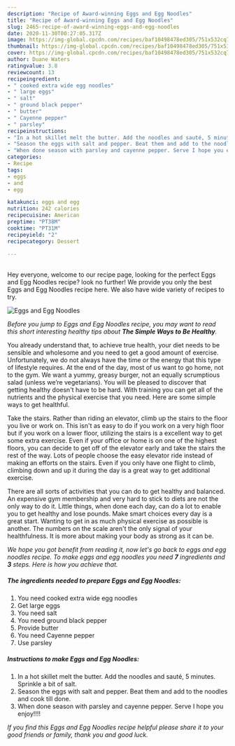 ```yaml
---
description: "Recipe of Award-winning Eggs and Egg Noodles"
title: "Recipe of Award-winning Eggs and Egg Noodles"
slug: 2465-recipe-of-award-winning-eggs-and-egg-noodles
date: 2020-11-30T00:27:05.317Z
image: https://img-global.cpcdn.com/recipes/baf10498478ed305/751x532cq70/eggs-and-egg-noodles-recipe-main-photo.jpg
thumbnail: https://img-global.cpcdn.com/recipes/baf10498478ed305/751x532cq70/eggs-and-egg-noodles-recipe-main-photo.jpg
cover: https://img-global.cpcdn.com/recipes/baf10498478ed305/751x532cq70/eggs-and-egg-noodles-recipe-main-photo.jpg
author: Duane Waters
ratingvalue: 3.8
reviewcount: 13
recipeingredient:
- " cooked extra wide egg noodles"
- " large eggs"
- " salt"
- " ground black pepper"
- " butter"
- " Cayenne pepper"
- " parsley"
recipeinstructions:
- "In a hot skillet melt the butter. Add the noodles and sauté, 5 minutes. Sprinkle a bit of salt."
- "Season the eggs with salt and pepper. Beat them and add to the noodles and cook till done."
- "When done season with parsley and cayenne pepper. Serve I hope you enjoy!!!!"
categories:
- Recipe
tags:
- eggs
- and
- egg

katakunci: eggs and egg 
nutrition: 242 calories
recipecuisine: American
preptime: "PT38M"
cooktime: "PT31M"
recipeyield: "2"
recipecategory: Dessert

---
```

<br>
Hey everyone, welcome to our recipe page, looking for the perfect Eggs and Egg Noodles recipe? look no further! We provide you only the best Eggs and Egg Noodles recipe here. We also have wide variety of recipes to try.
<br>


![Eggs and Egg Noodles](https://img-global.cpcdn.com/recipes/baf10498478ed305/751x532cq70/eggs-and-egg-noodles-recipe-main-photo.jpg)

<i>Before you jump to Eggs and Egg Noodles recipe, you may want to read this short interesting healthy tips about <strong>The Simple Ways to Be Healthy</strong>.</i>

You already understand that, to achieve true health, your diet needs to be sensible and wholesome and you need to get a good amount of exercise. Unfortunately, we do not always have the time or the energy that this type of lifestyle requires. At the end of the day, most of us want to go home, not to the gym. We want a yummy, greasy burger, not an equally scrumptious salad (unless we’re vegetarians). You will be pleased to discover that getting healthy doesn't have to be hard. With training you can get all of the nutrients and the physical exercise that you need. Here are some simple ways to get healthful.

Take the stairs. Rather than riding an elevator, climb up the stairs to the floor you live or work on. This isn't as easy to do if you work on a very high floor but if you work on a lower floor, utilizing the stairs is a excellent way to get some extra exercise. Even if your office or home is on one of the highest floors, you can decide to get off of the elevator early and take the stairs the rest of the way. Lots of people choose the easy elevator ride instead of making an efforts on the stairs. Even if you only have one flight to climb, climbing down and up it during the day is a great way to get additional exercise. 

There are all sorts of activities that you can do to get healthy and balanced. An expensive gym membership and very hard to stick to diets are not the only way to do it. Little things, when done each day, can do a lot to enable you to get healthy and lose pounds. Make smart choices every day is a great start. Wanting to get in as much physical exercise as possible is another. The numbers on the scale aren't the only signal of your healthfulness. It is more about making your body as strong as it can be. 


<i>We hope you got benefit from reading it, now let's go back to eggs and egg noodles recipe. To make eggs and egg noodles you need <strong>7</strong> ingredients and <strong>3</strong> steps. Here is how you achieve that.
</i>

##### The ingredients needed to prepare Eggs and Egg Noodles:

1. You need  cooked extra wide egg noodles
1. Get  large eggs
1. You need  salt
1. You need  ground black pepper
1. Provide  butter
1. You need  Cayenne pepper
1. Use  parsley


##### Instructions to make Eggs and Egg Noodles:

1. In a hot skillet melt the butter. Add the noodles and sauté, 5 minutes. Sprinkle a bit of salt.
1. Season the eggs with salt and pepper. Beat them and add to the noodles and cook till done.
1. When done season with parsley and cayenne pepper. Serve I hope you enjoy!!!!


<i>If you find this Eggs and Egg Noodles recipe helpful please share it to your good friends or family, thank you and good luck.</i>
